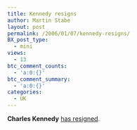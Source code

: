```yaml
---
title: Kennedy resigns
author: Martin Stabe
layout: post
permalink: /2006/01/07/kennedy-resigns/
BX_post_type:
  - mini
views:
  - 13
btc_comment_counts:
  - 'a:0:{}'
btc_comment_summary:
  - 'a:0:{}'
categories:
  - UK
---
```

**Charles Kennedy** [has resigned][1].

 [1]: http://news.bbc.co.uk/1/hi/uk_politics/4590688.stm